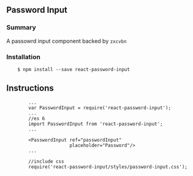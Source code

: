 ## Password Input

### Summary

A passowrd input component backed by `zxcvbn`

### Installation

        $ npm install --save react-password-input

## Instructions

```
        ...
        var PasswordInput = require('react-password-input');
        ...
        //es 6
        import PasswordInput from 'react-password-input';
        ...

        <PasswordInput ref="passwordInput"
                       placeholder="Password"/>
        ...

        //include css
        require('react-password-input/styles/password-input.css');
```